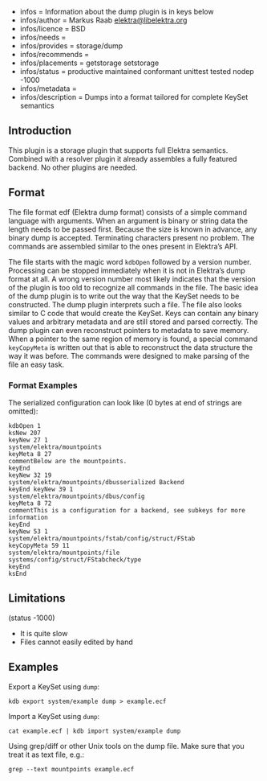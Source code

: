 - infos = Information about the dump plugin is in keys below
- infos/author = Markus Raab <elektra@libelektra.org>
- infos/licence = BSD
- infos/needs =
- infos/provides = storage/dump
- infos/recommends =
- infos/placements = getstorage setstorage
- infos/status = productive maintained conformant unittest tested nodep -1000
- infos/metadata =
- infos/description = Dumps into a format tailored for complete KeySet semantics

## Introduction

This plugin is a storage plugin that supports full Elektra
semantics. Combined with a resolver plugin it already assembles a fully
featured backend. No other plugins are needed.

## Format

The file format edf (Elektra dump format) consists of a simple command language with
arguments. When an argument is binary or string data the length needs to be
passed first. Because the size is known in advance, any binary dump is
accepted. Terminating characters present no problem. The commands are
assembled similar to the ones present in Elektra’s API.

The file starts with the magic word `kdbOpen` followed by a version
number. Processing can be stopped immediately when it is not in
Elektra’s dump format at all. A wrong version number most likely
indicates that the version of the plugin is too old to recognize all
commands in the file. The basic idea of the dump plugin is to write
out the way that the KeySet needs to be constructed. The dump plugin
interprets such a file. The file also looks similar to C code that
would create the KeySet. Keys can contain any binary values and arbitrary
metadata and are still stored and parsed correctly. The dump plugin can
even reconstruct pointers to metadata to save memory. When a pointer
to the same region of memory is found, a special command `keyCopyMeta`
is written out that is able to reconstruct the data structure the way
it was before. The commands were designed to make parsing of the file
an easy task.

### Format Examples

The serialized configuration can look like (0 bytes at end of strings are
omitted):

    kdbOpen 1
    ksNew 207
    keyNew 27 1
    system/elektra/mountpoints
    keyMeta 8 27
    commentBelow are the mountpoints.
    keyEnd
    keyNew 32 19
    system/elektra/mountpoints/dbusserialized Backend
    keyEnd keyNew 39 1
    system/elektra/mountpoints/dbus/config
    keyMeta 8 72
    commentThis is a configuration for a backend, see subkeys for more information
    keyEnd
    keyNew 53 1
    system/elektra/mountpoints/fstab/config/struct/FStab
    keyCopyMeta 59 11
    system/elektra/mountpoints/file
    systems/config/struct/FStabcheck/type
    keyEnd
    ksEnd

## Limitations

(status -1000)

- It is quite slow
- Files cannot easily edited by hand

## Examples

Export a KeySet using `dump`:

    kdb export system/example dump > example.ecf

Import a KeySet using `dump`:

    cat example.ecf | kdb import system/example dump

Using grep/diff or other Unix tools on the dump file. Make sure that you
treat it as text file, e.g.:

    grep --text mountpoints example.ecf


